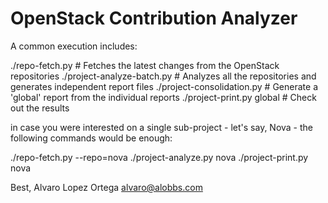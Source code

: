 OpenStack Contribution Analyzer
===============================

A common execution includes:

  ./repo-fetch.py             # Fetches the latest changes from the OpenStack repositories
  ./project-analyze-batch.py  # Analyzes all the repositories and generates independent report files
  ./project-consolidation.py  # Generate a 'global' report from the individual reports
  ./project-print.py global   # Check out the results

in case you were interested on a single sub-project - let's say, Nova - the following commands would be enough:

  ./repo-fetch.py --repo=nova
  ./project-analyze.py nova
  ./project-print.py nova


Best,
Alvaro Lopez Ortega <alvaro@alobbs.com>
